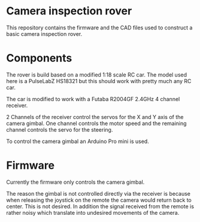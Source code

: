 # Camera inspection rover

This repository contains the firmware and the CAD files used to construct a
basic camera inspection rover.

# Components

The rover is build based on a modified 1:18 scale RC car.
The model used here is a PulseLabZ HS18321 but this should work with pretty much
any RC car.

The car is modified to work with a Futaba R2004GF 2.4GHz 4 channel receiver.

2 Channels of the receiver control the servos for the X and Y axis of the camera
gimbal. One channel controls the motor speed and the remaining channel controls
the servo for the steering.

To control the camera gimbal an Arduino Pro mini is used.

# Firmware

Currently the firmware only controls the camera gimbal.

The reason the gimbal is not controlled directly via the receiver is because
when releasing the joystick on the remote the camera would return back to
center. This is not desired. In addition the signal received from the remote is
rather noisy which translate into undesired movements of the camera.
